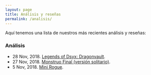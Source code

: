 ```yaml
---
layout: page
title: Análisis y reseñas
permalink: /analisis/
---
```


Aquí tenemos una lista de nuestros más recientes análisis y reseñas:


### Análisis

* 28 Nov, 2018. [Legends of Dsyx: Dragonvault]({{site.baseurl}}/2018/11/28/analisis-dragonvault/).
* 27 Nov, 2018. [Monstruo Final (versión solitario)]({{site.baseurl}}/2018/11/27/analisis-monstruo-final/).
* 5 Nov, 2018. [Mini Rogue]({{site.baseurl}}/2018/11/05/analisis-mini-rogue/).
